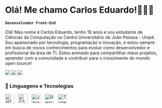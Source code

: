 # Olá! Me chamo Carlos Eduardo!👩🏻‍💻 

**`Desenvolvedor Front-End`**

Olá! Meu nome é Carlos Eduardo, tenho 19 anos e sou estudante de Ciências da Computação no Centro Universitário de João Pessoa - Unipê.
Sou apaixonado por tecnologia, programação e inovação, e estou sempre em busca de novos conhecimentos para evoluir como desenvolvedor e profissional da área de TI.
Estou animado para compartilhar meus projetos, aprender com a comunidade e contribuir para o crescimento do mundo open source!<p align="left">
<div> 
  <a href="https://www.instagram.com/carlosedu.z1/" target="_blank"><img src="https://img.shields.io/badge/-Instagram-%23E4405F?style=for-the-badge&logo=instagram&logoColor=white" rel="external"   target="_blank"></a>
  <a href = "mailto:ceduardoz957@gmail.com"><img src="https://img.shields.io/badge/-Gmail-%23333?style=for-the-badge&logo=gmail&logoColor=white" target="_blank"></a>
  <a href="https://www.linkedin.com/in/carlos-eduardo-8751b82b7/" target="_blank"><img src="https://img.shields.io/badge/-LinkedIn-%230077B5?style=for-the-badge&logo=linkedin&logoColor=white" target="_blank"></a> 
</div>

### 🤖 Linguagens e Tecnologias

<img 
    align="left" 
    alt="HTML"
    title="HTML" 
    width="30px" 
    style="padding-right: 10px;" 
    src="https://cdn.jsdelivr.net/gh/devicons/devicon@latest/icons/html5/html5-original.svg" 
/>
<img 
    align="left" 
    alt="CSS" 
    title="CSS"
    width="30px" 
    style="padding-right: 10px;" 
    src="https://cdn.jsdelivr.net/gh/devicons/devicon@latest/icons/css3/css3-original.svg" 
/>
<img 
    align="left" 
    alt="JavaScript" 
    title="JavaScript"
    width="30px" 
    style="padding-right: 10px;" 
    src="https://cdn.jsdelivr.net/gh/devicons/devicon@latest/icons/javascript/javascript-original.svg" 
/>
<img 
    align="left" 
    alt="React"
    title="Reacr" 
    width="30px" 
    style="padding-right: 10px;" 
    src="https://cdn.jsdelivr.net/gh/devicons/devicon@latest/icons/typescript/react-original.svg" 
/>
<img 
    align="left" 
    alt="TypeScript"
    title="TypeScript" 
    width="30px" 
    style="padding-right: 10px;" 
    src="https://cdn.jsdelivr.net/gh/devicons/devicon@latest/icons/typescript/typescript-original.svg" 
/>
